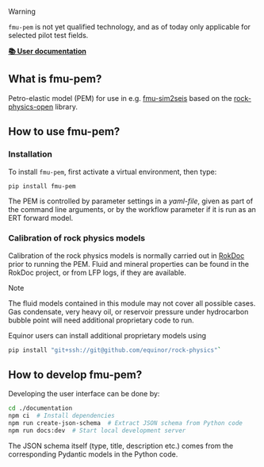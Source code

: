 > [!WARNING]
> `fmu-pem` is not yet qualified technology, and as of today only applicable for selected pilot test fields.

**[📚 User documentation](https://equinor.github.io/fmu-pem/)**

## What is fmu-pem?

Petro-elastic model (PEM) for use in e.g. [fmu-sim2seis](https://github.com/equinor/fmu-sim2seis)
based on the [rock-physics-open](https://github.com/equinor/rock-physics-open) library.

## How to use fmu-pem?

### Installation

To install `fmu-pem`, first activate a virtual environment, then type:

```
pip install fmu-pem
```

The PEM is controlled by parameter settings in a *yaml-file*, given as part of the
command line arguments, or by the workflow parameter if it is run as an ERT forward model.

### Calibration of rock physics models

Calibration of the rock physics models is normally carried out in
[RokDoc](https://www.ikonscience.com/rokdoc-geoprediction-software-platform/)
prior to running the PEM. Fluid and mineral properties can be found in the RokDoc project, or
from LFP logs, if they are available.

> [!NOTE]  
> The fluid models contained in this module may not cover all possible cases. Gas condensate, very heavy oil, 
> or reservoir pressure under hydrocarbon bubble point will need additional proprietary code to run.
>
> Equinor users can install additional proprietary models using
> ```bash
> pip install "git+ssh://git@github.com/equinor/rock-physics"`
> ```

## How to develop fmu-pem?

Developing the user interface can be done by:
```bash
cd ./documentation
npm ci  # Install dependencies
npm run create-json-schema  # Extract JSON schema from Python code
npm run docs:dev  # Start local development server
```
The JSON schema itself (type, title, description etc.) comes from the corresponding Pydantic models in the Python code.
